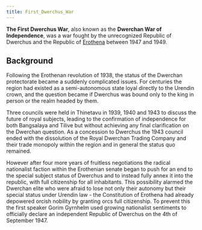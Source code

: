 ```yaml
---
title: First_Dwerchus_War
---
```

**The First Dwerchus War**, also known as the **Dwerchan War of
Independence**, was a war fought by the unrecognized Republic of
Dwerchus and the Republic of [Erothena](Erothena "wikilink") between
1947 and 1949.

## Background

Following the Erothenan revolution of 1938, the status of the Dwerchan
protectorate became a suddenly complicated issues. For centuries the
region had existed as a semi-autonomous state loyal directly to the
Urendin crown, and the question became if Dwerchus was bound only to the
king in person or the realm headed by them.

Three councils were held in Thinetavu in 1939, 1940 and 1943 to discuss
the future of royal subjects, leading to the confirmation of
independence for both Bangsalaya and Tilive but without achieving any
final clarification on the Dwerchan question. As a concession to
Dwerchus the 1943 council ended with the dissolution of the Royal
Dwerchan Trading Company and their trade monopoly within the region and
in general the status quo remained.

However after four more years of fruitless negotiations the radical
nationalist faction within the Erothenian senate began to push for an
end to the special subject status of Dwerchus and to instead fully annex
it into the republic, with full citizenship for all inhabitants. This
possibility alarmed the Dwerchan elite who were afraid to lose not only
their autonomy but their special status under Urendin law - the
Constitution of Erothena had already depowered orcish nobility by
granting orcs full citizenship. To prevent this the first speaker Gorim
Gyrnhelm used growing nationalist sentiments to officially declare an
independent Republic of Dwerchus on the 4th of September 1947.